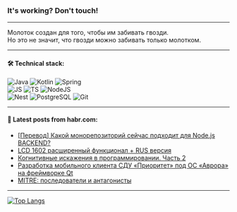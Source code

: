 ### It's working? Don't touch!

---
Молоток создан для того, чтобы им забивать гвозди. <br>
Но это не значит, что гвозди можно забивать только молотком.

---

#### 🛠️ Technical stack:

![Java](https://img.shields.io/badge/Java-informational?logo=Oracle&style=flat&logoColor=white&color=FF4500)
![Kotlin](https://img.shields.io/badge/Kotlin-informational?logo=Kotlin&style=flat&logoColor=white&color=774D97)
![Spring](https://img.shields.io/badge/SpringBoot-informational?logo=SpringBoot&style=flat&logoColor=white&color=6DB33F) <br>
![JS](https://img.shields.io/badge/JS-informational?logo=javaScript&style=flat&logoColor=black&color=F7Df1E)
![TS](https://img.shields.io/badge/TypeScript-informational?logo=typeScript&style=flat&logoColor=black&color=0667A8)
![NodeJS](https://img.shields.io/badge/NodeJS-informational?logo=node.js&style=flat&logoColor=white&color=70A760) <br>
![Nest](https://img.shields.io/badge/NestJS-informational?logo=NestJS&style=flat&logoColor=white&color=E0234E)
![PostgreSQL](https://img.shields.io/badge/PostgreSQL-informational?logo=PostgreSQL&style=flat&logoColor=white&color=DAA520)
![Git](https://img.shields.io/badge/Git-informational?logo=git&style=flat&logoColor=white&color=778899)

___

#### 💬 Latest posts from habr.com:

<!-- BLOG-POST-LIST:START -->
- [[Перевод] Какой монорепозиторий сейчас подходит для Node.js BACKEND?](https://habr.com/ru/companies/otus/articles/772304/?utm_source=habrahabr&utm_medium=rss&utm_campaign=772304)
- [LCD 1602 расширенный функционал + RUS версия](https://habr.com/ru/articles/772302/?utm_source=habrahabr&utm_medium=rss&utm_campaign=772302)
- [Когнитивные искажения в программировании. Часть 2](https://habr.com/ru/companies/reksoft/articles/772274/?utm_source=habrahabr&utm_medium=rss&utm_campaign=772274)
- [Разработка мобильного клиента СДУ «Приоритет» под ОС «Аврора» на фреймворке Qt](https://habr.com/ru/companies/digdes/articles/772250/?utm_source=habrahabr&utm_medium=rss&utm_campaign=772250)
- [MITRE: последователи и антагонисты](https://habr.com/ru/companies/securityvison/articles/772248/?utm_source=habrahabr&utm_medium=rss&utm_campaign=772248)
<!-- BLOG-POST-LIST:END -->

---
[![Top Langs](https://github-readme-stats-git-master-advtsetting-gmailcom.vercel.app/api/top-langs/?username=zloylis&langs_count=10&hide_title=false&title_color=e6edf3&size_weight=0.5&count_weight=0.5&layout=compact&hide_border=true&theme=dracula)](https://github.com/zloylis)

<!-- ![GitHub stats](https://github-readme-stats-git-master-advtsetting-gmailcom.vercel.app/api?username=zloylis&show_icons=true&hide_border=true&theme=dracula&hide_title=true&include_all_commits=true&count_private=true&hide=contribs&hide_rank=true) -->
